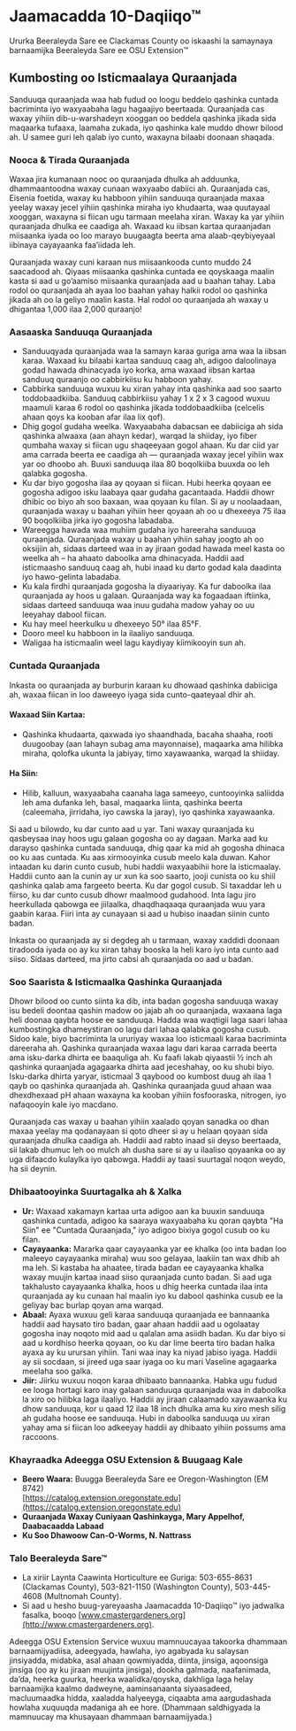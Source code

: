 # Jaamacadda 10-Daqiiqo™

Ururka Beeraleyda Sare ee Clackamas County oo iskaashi la samaynaya barnaamijka Beeraleyda Sare ee OSU Extension™  

## Kumbosting oo Isticmaalaya Quraanjada  

Sanduuqa quraanjada waa hab fudud oo loogu beddelo qashinka cuntada bacriminta iyo waxyaabaha lagu hagaajiyo beertaada. Quraanjada cas waxay yihiin dib-u-warshadeyn xooggan oo beddela qashinka jikada sida maqaarka tufaaxa, laamaha zukada, iyo qashinka kale muddo dhowr bilood ah. U samee guri leh qalab iyo cunto, waxayna bilaabi doonaan shaqada.  

### Nooca & Tirada Quraanjada  

Waxaa jira kumanaan nooc oo quraanjada dhulka ah adduunka, dhammaantoodna waxay cunaan waxyaabo dabiici ah. Quraanjada cas, Eisenia foetida, waxay ku habboon yihiin sanduuqa quraanjada maxaa yeelay waxay jecel yihiin qashinka miraha iyo khudaarta, waa quutayaal xooggan, waxayna si fiican ugu tarmaan meelaha xiran. Waxay ka yar yihiin quraanjada dhulka ee caadiga ah. Waxaad ku iibsan kartaa quraanjadan miisaanka iyada oo loo marayo buugaagta beerta ama alaab-qeybiyeyaal iibinaya cayayaanka faa’iidada leh.  

Quraanjada waxay cuni karaan nus miisaankooda cunto muddo 24 saacadood ah. Qiyaas miisaanka qashinka cuntada ee qoyskaaga maalin kasta si aad u go’aamiso miisaanka quraanjada aad u baahan tahay. Laba rodol oo quraanjada ah ayaa loo baahan yahay halkii rodol oo qashinka jikada ah oo la geliyo maalin kasta. Hal rodol oo quraanjada ah waxay u dhigantaa 1,000 ilaa 2,000 quraanjo!  

### Aasaaska Sanduuqa Quraanjada  

- Sanduuqyada quraanjada waa la samayn karaa guriga ama waa la iibsan karaa. Waxaad ku bilaabi kartaa sanduuq caag ah, adigoo daloolinaya godad hawada dhinacyada iyo korka, ama waxaad iibsan kartaa sanduuq quraanjo oo cabbirkiisu ku habboon yahay.  
- Cabbirka sanduuqa wuxuu ku xiran yahay inta qashinka aad soo saarto toddobaadkiiba. Sanduuq cabbirkiisu yahay 1 x 2 x 3 cagood wuxuu maamuli karaa 6 rodol oo qashinka jikada toddobaadkiiba (celcelis ahaan qoys ka kooban afar ilaa lix qof).  
- Dhig gogol gudaha weelka. Waxyaabaha dabacsan ee dabiiciga ah sida qashinka alwaaxa (aan ahayn kedar), warqad la shiiday, iyo fiber qumbaha waxay si fiican ugu shaqeeyaan gogol ahaan. Ku dar ciid yar ama carrada beerta ee caadiga ah — quraanjada waxay jecel yihiin wax yar oo dhoobo ah. Buuxi sanduuqa ilaa 80 boqolkiiba buuxda oo leh qalabka gogosha.  
- Ku dar biyo gogosha ilaa ay qoyaan si fiican. Hubi heerka qoyaan ee gogosha adigoo isku laabaya qaar gudaha gacantaada. Haddii dhowr dhibic oo biyo ah soo baxaan, waa qoyaan ku filan. Si ay u noolaadaan, quraanjada waxay u baahan yihiin heer qoyaan ah oo u dhexeeya 75 ilaa 90 boqolkiiba jirka iyo gogosha labadaba.  
- Wareegga hawada waa muhiim gudaha iyo hareeraha sanduuqa quraanjada. Quraanjada waxay u baahan yihiin sahay joogto ah oo oksijiin ah, sidaas darteed waa in ay jiraan godad hawada meel kasta oo weelka ah – ha ahaato daboolka ama dhinacyada. Haddii aad isticmaasho sanduuq caag ah, hubi inaad ku darto godad kala daadinta iyo hawo-gelinta labadaba.  
- Ku kala firdhi quraanjada gogosha la diyaariyay. Ka fur daboolka ilaa quraanjada ay hoos u galaan. Quraanjada way ka fogaadaan iftiinka, sidaas darteed sanduuqa waa inuu gudaha madow yahay oo uu leeyahay dabool fiican.  
- Ku hay meel heerkulku u dhexeeyo 50° ilaa 85°F.  
- Dooro meel ku habboon in la ilaaliyo sanduuqa.  
- Waligaa ha isticmaalin weel lagu kaydiyay kiimikooyin sun ah.  

### Cuntada Quraanjada  

Inkasta oo quraanjada ay burburin karaan ku dhowaad qashinka dabiiciga ah, waxaa fiican in loo daweeyo iyaga sida cunto-qaateyaal dhir ah.  

#### Waxaad Siin Kartaa:  
- Qashinka khudaarta, qaxwada iyo shaandhada, bacaha shaaha, rooti duugoobay (aan lahayn subag ama mayonnaise), maqaarka ama hilibka miraha, qolofka ukunta la jabiyay, timo xayawaanka, warqad la shiiday.  

#### Ha Siin:  
- Hilib, kalluun, waxyaabaha caanaha laga sameeyo, cuntooyinka saliidda leh ama dufanka leh, basal, maqaarka liinta, qashinka beerta (caleemaha, jirridaha, iyo cawska la jaray), iyo qashinka xayawaanka.  

Si aad u bilowdo, ku dar cunto aad u yar. Tani waxay quraanjada ku qasbeysaa inay hoos ugu galaan gogosha oo ay dagaan. Marka aad ku darayso qashinka cuntada sanduuqa, dhig qaar ka mid ah gogosha dhinaca oo ku aas cuntada. Ku aas xirmooyinka cusub meelo kala duwan. Kahor intaadan ku darin cunto cusub, hubi haddii waxyaabihii hore la isticmaalay. Haddii cunto aan la cunin ay ur xun ka soo saarto, jooji cunista oo ku shiil qashinka qalab ama fargeeto beerta. Ku dar gogol cusub. Si taxaddar leh u fiirso, ku dar cunto cusub dhowr maalmood gudahood. Inta lagu jiro heerkullada qabowga ee jiilaalka, dhaqdhaqaaqa quraanjada wuu yara gaabin karaa. Fiiri inta ay cunayaan si aad u hubiso inaadan siinin cunto badan.  

Inkasta oo quraanjada ay si degdeg ah u tarmaan, waxay xaddidi doonaan tiradooda iyada oo ay ku xiran tahay booska la heli karo iyo inta cunto aad siiso. Sidaas darteed, ma jirto cabsi ah quraanjada oo aad u badan.  

### Soo Saarista & Isticmaalka Qashinka Quraanjada  

Dhowr bilood oo cunto siinta ka dib, inta badan gogosha sanduuqa waxay isu bedeli doontaa qashin madow oo jajab ah oo quraanjada, waxaana laga heli doonaa qaybta hoose ee sanduuqa. Hadda waa waqtigii laga saari lahaa kumbostingka dhameystiran oo lagu dari lahaa qalabka gogosha cusub. Sidoo kale, biyo bacriminta la ururiyay waxaa loo isticmaali karaa bacriminta dareeraha ah. Qashinka quraanjada waxaa lagu dari karaa carrada beerta ama isku-darka dhirta ee baaquliga ah. Ku faafi lakab qiyaastii ½ inch ah qashinka quraanjada agagaarka dhirta aad jeceshahay, oo ku shubi biyo. Isku-darka dhirta yaryar, isticmaal 3 qaybood oo kumbost duug ah ilaa 1 qayb oo qashinka quraanjada ah. Qashinka quraanjada guud ahaan waa dhexdhexaad pH ahaan waxayna ka kooban yihiin fosfooraska, nitrogen, iyo nafaqooyin kale iyo macdano.  

Quraanjada cas waxay u baahan yihiin xaalado qoyan sanadka oo dhan maxaa yeelay ma qodanayaan si qoto dheer si ay u helaan qoyaan sida quraanjada dhulka caadiga ah. Haddii aad rabto inaad sii deyso beertaada, sii lakab dhumuc leh oo mulch ah dusha sare si ay u ilaaliso qoyaanka oo ay uga difaacdo kulaylka iyo qabowga. Haddii ay taasi suurtagal noqon weydo, ha sii deynin.  

### Dhibaatooyinka Suurtagalka ah & Xalka  

- **Ur:** Waxaad xakamayn kartaa urta adigoo aan ka buuxin sanduuqa qashinka cuntada, adigoo ka saaraya waxyaabaha ku qoran qaybta "Ha Siin" ee "Cuntada Quraanjada," iyo adigoo bixiya gogol cusub oo ku filan.  
- **Cayayaanka:** Mararka qaar cayayaanka yar ee khalka (oo inta badan loo maleeyo cayayaanka miraha) wuu soo gelayaa, laakiin tan wax dhib ah ma leh. Si kastaba ha ahaatee, tirada badan ee cayayaanka khalka waxay muujin kartaa inaad siiso quraanjada cunto badan. Si aad uga takhalusto cayayaanka khalka, hoos u dhig heerka cuntada ilaa inta quraanjada ay ku cunaan hal maalin iyo ku dabool qashinka cusub ee la geliyay bac burlap qoyan ama warqad.  
- **Abaal:** Ayaxa wuxuu geli karaa sanduuqa quraanjada ee bannaanka haddii aad haysato tiro badan, gaar ahaan haddii aad u ogolaatay gogosha inay noqoto mid aad u qalalan ama asiidh badan. Ku dar biyo si aad u kordhiso heerka qoyaan, oo ku dar lime beerta tiro badan halka ayaxa ay ku urursan yihiin. Tani waa inay ka niyad jabiso iyaga. Haddii ay sii socdaan, si jireed uga saar iyaga oo ku mari Vaseline agagaarka meelaha soo galka.  
- **Jiir:** Jiirku wuxuu noqon karaa dhibaato bannaanka. Habka ugu fudud ee looga hortagi karo inay galaan sanduuqa quraanjada waa in daboolka la xiro oo hilibka laga ilaaliyo. Haddii ay jiraan calaamado xayawaanka ku dhow sanduuqa, kor u qaad 12 ilaa 18 inch dhulka ama ku xiro mesh silig ah gudaha hoose ee sanduuqa. Hubi in daboolka sanduuqa uu xiran yahay ama si fiican loo adkeeyay haddii ay dhibaato yihiin possums ama raccoons.  

### Khayraadka Adeegga OSU Extension & Buugaag Kale  

- **Beero Waara:** Buugga Beeraleyda Sare ee Oregon-Washington (EM 8742)  
  [https://catalog.extension.oregonstate.edu](https://catalog.extension.oregonstate.edu)  
- **Quraanjada Waxay Cuniyaan Qashinkayga, Mary Appelhof, Daabacaadda Labaad**  
- **Ku Soo Dhawoow Can-O-Worms, N. Nattrass**  

### Talo Beeraleyda Sare™  

- La xiriir Laynta Caawinta Horticulture ee Guriga: 503-655-8631 (Clackamas County), 503-821-1150 (Washington County), 503-445-4608 (Multnomah County).  
- Si aad u hesho buug-yareyaasha Jaamacadda 10-Daqiiqo™ iyo jadwalka fasalka, booqo [www.cmastergardeners.org](http://www.cmastergardeners.org).  

Adeegga OSU Extension Service wuxuu mamnuucayaa takoorka dhammaan barnaamijyadiisa, adeegyada, hawlaha, iyo agabyada ku salaysan jinsiyadda, midabka, asal ahaan qowmiyadda, diinta, jinsiga, aqoonsiga jinsiga (oo ay ku jiraan muujinta jinsiga), dookha galmada, naafanimada, da’da, heerka guurka, heerka waalidka/qoyska, dakhliga laga helay barnaamijka kaalmo dadweyne, aaminsanaanta siyaasadeed, macluumaadka hidda, xaaladda halyeeyga, ciqaabta ama aargudashada howlaha xuquuqda madaniga ah ee hore. (Dhammaan saldhigyada la mamnuucay ma khusayaan dhammaan barnaamijyada.)